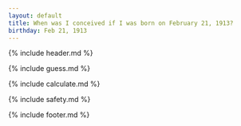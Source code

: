 ```yaml
---
layout: default
title: When was I conceived if I was born on February 21, 1913?
birthday: Feb 21, 1913
---
```


{% include header.md %}

{% include guess.md %}

{% include calculate.md %}

{% include safety.md %}

{% include footer.md %}



